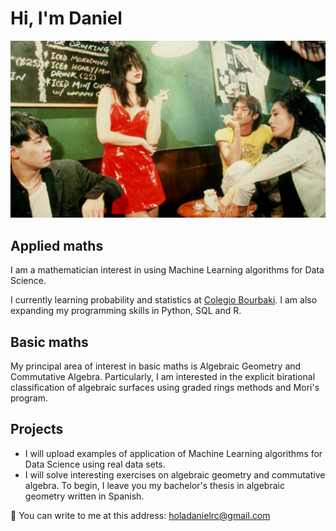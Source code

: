 
# Hi, I'm Daniel 

![Fallen Angels Movie](https://github.com/ElAleph25/ElAleph25/blob/main/fallenangels.jpg)


## Applied maths 

I am a mathematician interest in using Machine Learning algorithms for Data Science. 

I currently learning probability and statistics at [Colegio Bourbaki](https://www.colegio-bourbaki.com/). I am also expanding my programming skills in Python, SQL and R. 

## Basic maths 

My principal area of interest in basic maths is Algebraic Geometry and Commutative Algebra. Particularly, I am interested in the explicit birational classification of algebraic surfaces using graded rings methods and Mori's program.

## Projects
- I will upload examples of application of Machine Learning algorithms for Data Science using real data sets.
- I will solve interesting exercises on algebraic geometry and commutative algebra. To begin, I leave you my bachelor's thesis in algebraic geometry written in Spanish.


📧 You can write to me at this address: holadanielrc@gmail.com



<!--
**ElAleph25/ElAleph25** is a ✨ _special_ ✨ repository because its `README.md` (this file) appears on your GitHub profile.

Here are some ideas to get you started:

- 🔭 I’m currently working on ...
- 🌱 I’m currently learning ...
- 👯 I’m looking to collaborate on ...
- 🤔 I’m looking for help with ...
- 💬 Ask me about ...
- 📫 How to reach me: ...
- 😄 Pronouns: ...
- ⚡ Fun fact: ...
-->
